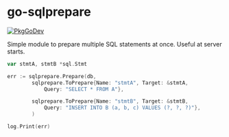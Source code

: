 # go-sqlprepare
[![PkgGoDev](https://pkg.go.dev/badge/github.com/tfaller/go-sqlprepare)](https://pkg.go.dev/github.com/tfaller/go-sqlprepare)

Simple module to prepare multiple SQL statements at once.
Useful at server starts.

```go
var stmtA, stmtB *sql.Stmt

err := sqlprepare.Prepare(db,
		sqlprepare.ToPrepare{Name: "stmtA", Target: &stmtA,
			Query: "SELECT * FROM A"},

		sqlprepare.ToPrepare{Name: "stmtB", Target: &stmtB,
            Query: "INSERT INTO B (a, b, c) VALUES (?, ?, ?)"},
        )

log.Print(err)
```